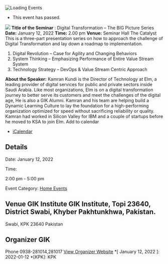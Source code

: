 ![Loading Events](https://giki.edu.pk/event/seminar-digital-transformation-the-big-picture-series/)
  * This event has passed.


![](https://giki.edu.pk/event/seminar-digital-transformation-the-big-picture-series/)
**Title of the Seminar** : Digital Transformation – The BIG Picture Series
**Date:** January 12, 2022
**Time:** 2.00 pm
**Venue:** Seminar Hall The Catalyst
This is a three-part presentation series on how to approach the challenge of Digital Transformation and lay down a roadmap to implementation.
  1. Digital Revolution – Case for Agility and Changing Behaviors
  2. System Thinking – Emphasizing Performance of Entire Value Stream System
  3. Technology Strategy – DevOps & Value Stream Centric Approach


**About the Speaker:**
Kamran Kundi is the Director of Technology at Elm, a leading provider of digital services for public and private sectors inside Saudi Arabia. Like most organizations, Elm is on a digital transformation journey to better serve its customers and meet the challenges of the digital age, He is also a GIK Alumni. Kamran and his team are helping build a Dynamic Learning Culture to lay the foundation for a high-performing organization optimized for speed without sacrificing reliability or quality. Kamran had worked in Silicon Valley for IBM and a couple of startups before he moved to KSA to join Elm.
Add to calendar 
  * [ iCalendar ](webcal://giki.edu.pk/event/seminar-digital-transformation-the-big-picture-series/?ical=1)


##  Details  

Date: 
     January 12, 2022  

Time: 
    
2:00 pm - 5:00 pm  

Event Category:
    [Home Events](https://giki.edu.pk/events/category/home_events/)
##  Venue       GIK Institute       GIK Institute, Topi 23640, District Swabi, Khyber Pakhtunkhwa, Pakistan.   
Swabi, KPK 23640 Pakistan
## Organizer      GIK  

Phone 
     0938-281014,281017       [View Organizer Website](https://www.giki.edu.pk)
  *[ January 12, 2022 ]: 2022-01-12
  *[KPK]: KPK
